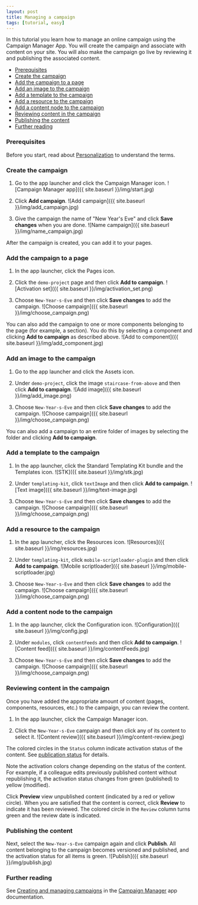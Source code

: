 ```yaml
---
layout: post
title: Managing a campaign
tags: [tutorial, easy]
---
```


In this tutorial you learn how to manage an online campaign using the Campaign Manager App. You will create the campaign and associate with content on your site. You will also make the campaign go live by reviewing it and publishing the associated content.

- [Prerequisites](#prerequisites)
- [Create the campaign](#create)
- [Add the campaign to a page](#campaign)
- [Add an image to the campaign](#image)
- [Add a template to the campaign](#template)
- [Add a resource to the campaign](#resource)
- [Add a content node to the campaign](#node)
- [Reviewing content in the campaign](#review)
- [Publishing the content](#publish)
- [Further reading](#reading)

### Prerequisites<a name="prerequisites"></a>

Before you start, read about [Personalization](https://documentation.magnolia-cms.com/display/DOCS/Personalization) to understand the terms.

### Create the campaign<a name="create"></a>

1. Go to the app launcher and click the Campaign Manager icon.
![Campaign Manager app]({{ site.baseurl }}/img/start.jpg)

2. Click **Add campaign**.
![Add campaign]({{ site.baseurl }}/img/add_campaign.jpg)<br>

3. Give the campaign the name of "New Year's Eve" and click **Save changes** when you are done.
![Name campaign]({{ site.baseurl }}/img/name_campaign.jpg)

After the campaign is created, you can add it to your pages.

### Add the campaign to a page<a name="add"></a>

1. In the app launcher, click the Pages icon.

2. Click the `demo-project` page and then click **Add to campaign**.
![Activation set]({{ site.baseurl }}/img/activation_set.png)

3. Choose `New-Year-s-Eve` and then click **Save changes** to add the campaign.
![Choose campaign]({{ site.baseurl }}/img/choose_campaign.png)

You can also add the campaign to one or more components belonging to the page (for example, a section). You do this by selecting a component and clicking **Add to campaign** as described above.
![Add to component]({{ site.baseurl }}/img/add_component.jpg)

### Add an image to the campaign<a name="image"></a>

1. Go to the app launcher and click the Assets icon.

2. Under `demo-project`, click the image `staircase-from-above` and then click **Add to campaign**.
![Add image]({{ site.baseurl }}/img/add_image.png)

3. Choose `New-Year-s-Eve` and then click **Save changes** to add the campaign.
![Choose campaign]({{ site.baseurl }}/img/choose_campaign.png)

You can also add a campaign to an entire folder of images by selecting the folder and clicking **Add to campaign**.

### Add a template to the campaign<a name="template"></a>

1. In the app launcher, click the Standard Templating Kit bundle and the Templates icon.
![STK]({{ site.baseurl }}/img/stk.jpg)

2. Under `templating-kit`, click `textImage` and then click **Add to campaign**.
![Text image]({{ site.baseurl }}/img/text-image.jpg)

3. Choose `New-Year-s-Eve` and then click **Save changes** to add the campaign.
![Choose campaign]({{ site.baseurl }}/img/choose_campaign.png)

### Add a resource to the campaign<a name="resource"></a>

1. In the app launcher, click the Resources icon.
![Resources]({{ site.baseurl }}/img/resources.jpg)

2. Under `templating-kit`, click `mobile-scriptloader-plugin` and then click **Add to campaign**.
![Mobile scriptloader]({{ site.baseurl }}/img/mobile-scriptloader.jpg)

3. Choose `New-Year-s-Eve` and then click **Save changes** to add the campaign.
![Choose campaign]({{ site.baseurl }}/img/choose_campaign.png)

### Add a content node to the campaign<a name="node"></a>

1. In the app launcher, click the Configuration icon.
![Configuration]({{ site.baseurl }}/img/config.jpg)

2. Under `modules`, click `contentFeeds` and then click **Add to campaign**.
![Content feed]({{ site.baseurl }}/img/contentFeeds.jpg)

3. Choose `New-Year-s-Eve` and then click **Save changes** to add the campaign.
![Choose campaign]({{ site.baseurl }}/img/choose_campaign.png)

### Reviewing content in the campaign<a name="review"></a>

Once you have added the appropriate amount of content (pages, components, resources, etc.) to the campaign, you can review the content.

1. In the app launcher, click the Campaign Manager icon.

2. Click the `New-Year-s-Eve` campaign and then click any of its content to select it.
![Content review]({{ site.baseurl }}/img/content-review.jpeg)

The colored circles in the `Status` column indicate activation status of the content. See [publication status](https://documentation.magnolia-cms.com/display/DOCS/_Publication+status) for details.

Note the activation colors change depending on the status of the content. For example, if a colleague edits previously published content without republishing it, the activation status changes from green (published) to yellow (modified).

Click **Preview** view unpublished content (indicated by a red or yellow circle). When you are satisfied that the content is correct, click **Review** to indicate it has been reviewed. The colored circle in the `Review` column turns green and the review date is indicated.

### Publishing the content<a name="publish"></a>

Next, select the `New-Year-s-Eve` campaign again and click **Publish**. All content belonging to the campaign becomes versioned and published, and the activation status for all items is green.
![Publish]({{ site.baseurl }}/img/publish.jpg)

### Further reading<a name="reading"></a>

See [Creating and managing campaigns](https://documentation.magnolia-cms.com/login.action?os_destination=%2Fpages%2Fviewpage.action%3FpageId%3D125205787&permissionViolation=true) in the [Campaign Manager](https://documentation.magnolia-cms.com/login.action?os_destination=%2Fpages%2Fviewpage.action%3FpageId%3D125205787&permissionViolation=true) app documentation.


